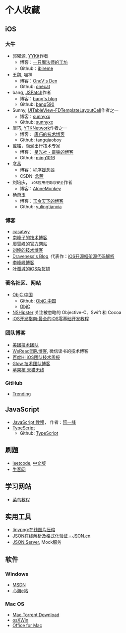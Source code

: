 # 个人收藏
## iOS
### 大牛
* 郭曜源, [YYKit](https://github.com/ibireme/YYKit)作者
    * 博客：[一只魔法师的工坊](https://blog.ibireme.com)
    * Github：[ibireme](https://github.com/ibireme)
* 王魏, 喵神
    * 博客：[OneV's Den](https://onevcat.com)
    * Github: [onecat](https://github.com/onevcat)
* bang, [JSPatch](https://github.com/bang590/JSPatch)作者
    * 博客：[bang's blog](http://blog.cnbang.net)
    * Github: [bang590](https://github.com/bang590)
* Sunny, [UITableView-FDTemplateLayoutCell](https://github.com/forkingdog/UITableView-FDTemplateLayoutCell)作者之一
    *  博客：[sunnyxx](http://blog.sunnyxx.com)
    * Github: [sunnyxx](https://github.com/sunnyxx)
* 唐巧, [YTKNetwork](https://github.com/yuantiku/YTKNetwork)作者之一
    * 博客： [唐巧的技术博客](http://blog.devtang.com)
    * Github: [tangqiaoboy](https://github.com/tangqiaoboy)
* 戴铭，滴滴出行技术专家
    * 博客： [星光社 - 戴铭的博客](https://ming1016.github.io )
    * Github: [ming1016](https://github.com/ming1016)
* 念茜
    * 博客：[程序媛念茜](https://nianxi.net)
    * CSDN: [念茜](https://blog.csdn.net/yiyaaixuexi)
* 刘培庆， `iOS应用逆向与安全`作者
    * 博客：[AloneMonkey](http://www.alonemonkey.com)
* 杨萧玉
    * 博客：[玉令天下的博客](http://yulingtianxia.com) 
    * Github: [yulingtianxia](https://github.com/yulingtianxia)


### 博客
* [casatwy](https://casatwy.com)
* [南峰子的技术博客](http://southpeak.github.io)
* [廖雪峰的官方网站](https://www.liaoxuefeng.com)
* [刘坤的技术博客](https://blog.cnbluebox.com)
* [Draveness's Blog](https://draveness.me/index), 代表作：[iOS开源框架源代码解析](https://github.com/Draveness/analyze)
* [李峰峰博客](http://www.imlifengfeng.com)
* [叶孤城的iOS杂货铺](https://zhuanlan.zhihu.com/zangqilong)


### 著名社区、网站
* [ObjC 中国](https://objccn.io)
    * Github: [ObjC 中国](https://github.com/objccn)
    * [ObjC](https://www.objc.io)
* [NSHipster](https://nshipster.cn) 关注被忽略的 Objective-C、Swift 和 Cocoa
* [iOS开发指南:最全的iOS零基础开发教程](https://www.developboot.com)


### 团队博客
* [美团技术团队](https://tech.meituan.com)
* [WeRead团队博客](http://wereadteam.github.io), 微信读书的技术博客
* [百度Hi iOS团队技术周报](http://baiduhidevios.github.io)
* [Glow 技术团队博客](http://tech.glowing.com/cn/)
* [苹果核 天猫无线](http://pingguohe.net)


### GitHub
* [Trending](https://github.com/trending)


## JavaScript
* [JavaScript 教程](https://wangdoc.com/javascript/index.html)， 作者：[阮一峰](http://www.ruanyifeng.com/home.html)
* [TypeScript](http://www.typescriptlang.org)
    * Github: [TypeScript](https://github.com/Microsoft/TypeScript)


## 刷题
* [leetcode](https://leetcode.com), [中文版](https://leetcode-cn.com)
* [牛客网](https://www.nowcoder.com)


## 学习网站
* [菜鸟教程](http://www.runoob.com)


## 实用工具
* [tinypng:在线图片压缩](https://tinypng.com)
* [JSON在线解析及格式化验证 - JSON.cn](https://www.json.cn)
* [JSON Server](https://github.com/typicode/json-server), Mock服务

## 软件
### Windows
* [MSDN](https://msdn.itellyou.cn)
* [心海e站](http://hrtsea.com)


### Mac OS
* [Mac Torrent Download](https://mac-torrent-download.net)
* [osXWin](http://www.osxwin.com)
* [Office for Mac](https://docs.microsoft.com/zh-cn/officeupdates/update-history-office-for-mac?redirectSourcePath=%252fzh-cn%252farticle%252foffice-2016-for-mac-%2525E7%25259A%252584%2525E6%25259B%2525B4%2525E6%252596%2525B0%2525E5%25258E%252586%2525E5%25258F%2525B2%2525E8%2525AE%2525B0%2525E5%2525BD%252595-700cab62-0d67-4f23-947b-3686cb1a8eb7)